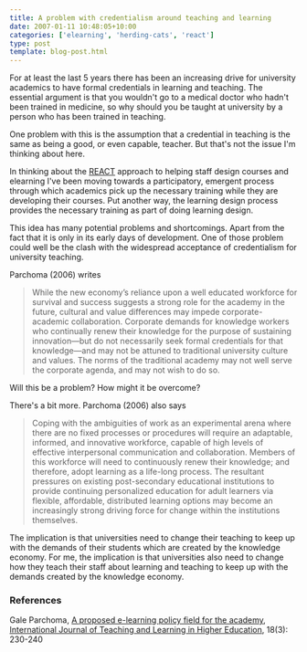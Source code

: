 ```yaml
---
title: A problem with credentialism around teaching and learning
date: 2007-01-11 10:48:05+10:00
categories: ['elearning', 'herding-cats', 'react']
type: post
template: blog-post.html
---
```

For at least the last 5 years there has been an increasing drive for university academics to have formal credentials in learning and teaching. The essential argument is that you wouldn't go to a medical doctor who hadn't been trained in medicine, so why should you be taught at university by a person who has been trained in teaching.

One problem with this is the assumption that a credential in teaching is the same as being a good, or even capable, teacher. But that's not the issue I'm thinking about here.

In thinking about the [REACT](http://cq-pan.cqu.edu.au/david-jones/blog/?cat=15) approach to helping staff design courses and elearning I've been moving towards a participatory, emergent process through which academics pick up the necessary training while they are developing their courses. Put another way, the learning design process provides the necessary training as part of doing learning design.

This idea has many potential problems and shortcomings. Apart from the fact that it is only in its early days of development. One of those problem could well be the clash with the widespread acceptance of credentialism for university teaching.

Parchoma (2006) writes

> While the new economy’s reliance upon a well educated workforce for survival and success suggests a strong role for the academy in the future, cultural and value differences may impede corporate-academic collaboration. Corporate demands for knowledge workers who continually renew their knowledge for the purpose of sustaining innovation—but do not necessarily seek formal credentials for that knowledge—and may not be attuned to traditional university culture and values. The norms of the traditional academy may not well serve the corporate agenda, and may not wish to do so.

Will this be a problem? How might it be overcome?

There's a bit more. Parchoma (2006) also says

> Coping with the ambiguities of work as an experimental arena where there are no fixed processes or procedures will require an adaptable, informed, and innovative workforce, capable of high levels of effective interpersonal communication and collaboration. Members of this workforce will need to continuously renew their knowledge; and therefore, adopt learning as a life-long process. The resultant pressures on existing post-secondary educational institutions to provide continuing personalized education for adult learners via flexible, affordable, distributed learning options may become an increasingly strong driving force for change within the institutions themselves.

The implication is that universities need to change their teaching to keep up with the demands of their students which are created by the knowledge economy. For me, the implication is that universities also need to change how they teach their staff about learning and teaching to keep up with the demands created by the knowledge economy.

### References

Gale Parchoma, [A proposed e-learning policy field for the academy](http://cq-pan.cqu.edu.au/david-jones/Reading/papers/9/IJTLHE107.pdf), [International Journal of Teaching and Learning in Higher Education](http://www.isetl.org/ijtlhe/), 18(3): 230-240